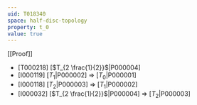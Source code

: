 ```yaml
---
uid: T018340
space: half-disc-topology
property: t_0
value: true
---
```

[[Proof]]

* [T000218] [$T_{2 \frac{1}{2}}$|P000004]
* [I000119] [$T_1$|P000002] => [$T_0$|P000001]
* [I000118] [$T_2$|P000003] => [$T_1$|P000002]
* [I000032] [$T_{2 \frac{1}{2}}$|P000004] => [$T_2$|P000003]

